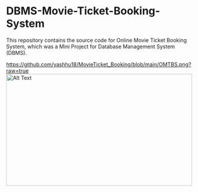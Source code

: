 # DBMS-Movie-Ticket-Booking-System
This repository contains the source code for Online Movie Ticket Booking System, which was a Mini Project for Database Management System (DBMS). 

https://github.com/yashhu18/MovieTicket_Booking/blob/main/OMTBS.png?raw=true
<img src="[URL](https://github.com/yashhu18/MovieTicket_Booking/blob/main/OMTBS.png?raw=true)" alt="Alt Text" width="500" height="300">
